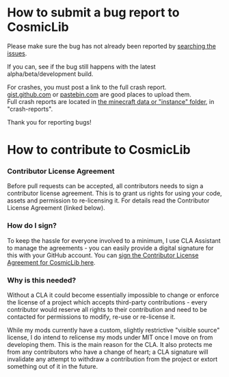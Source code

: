 How to submit a bug report to CosmicLib
====================================
Please make sure the bug has not already been reported by [searching the issues](https://github.com/CosmicDan-Minecraft/CosmicLib/issues?q=is%3Aissue).

If you can, see if the bug still happens with the latest alpha/beta/development build.

For crashes, you must post a link to the full crash report.  
[gist.github.com](gist.github.com) or [pastebin.com](www.pastebin.com) are good places to upload them.  
Full crash reports are located in [the minecraft data or "instance" folder](https://minecraft.gamepedia.com/.minecraft), in "crash-reports".

Thank you for reporting bugs!

How to contribute to CosmicLib
====================================

### Contributor License Agreement

Before pull requests can be accepted, all contributors needs to sign a contributor license agreement. This is to grant us rights for using your code, assets and permission to re-licensing it. For details read the Contributor License Agreement (linked below).

### How do I sign?

To keep the hassle for everyone involved to a minimum, I use CLA Assistant to manage the agreements - you can easily provide a digital signature for this with your GitHub account. You can <a href="https://cla-assistant.io/CosmicDan-Minecraft/CosmicLib">sign the Contributor License Agreement for CosmicLib here</a>.

### Why is this needed?

Without a CLA it could become essentially impossible to change or enforce the license of a project which accepts third-party contributions - every contributor would reserve all rights to their contribution and need to be contacted for permissions to modify, re-use or re-license it.

While my mods currently have a custom, slightly restrictive "visible source" license, I do intend to relicense my mods under MIT once I move on from developing them. This is the main reason for the CLA. It also protects me from any contributors who have a change of heart; a CLA signature will invalidate any attempt to withdraw a contribution from the project or extort something out of it in the future.